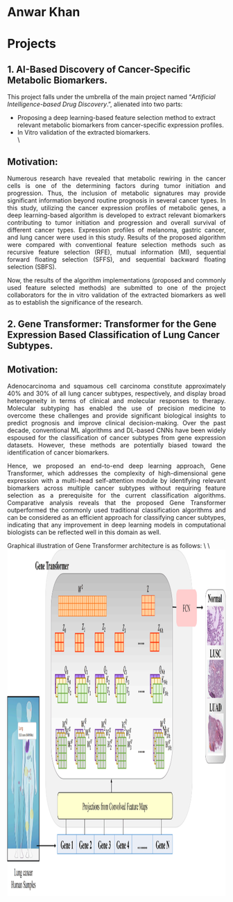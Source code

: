 # Anwar Khan
# **Projects**
## 1.  AI-Based Discovery of Cancer-Specific Metabolic Biomarkers.
This project falls under the umbrella of the main project named “*Artificial Intelligence-based Drug Discovery*.”, alienated into two parts:
* Proposing a deep learning-based feature selection method to extract relevant metabolic biomarkers from cancer-specific expression profiles.
* In Vitro validation of the extracted biomarkers. \
\
## Motivation: 
<p align="justify">
Numerous research have revealed that metabolic rewiring in the cancer cells is one of the determining factors during tumor initiation and progression. Thus, the inclusion of metabolic signatures may provide significant information beyond routine prognosis in several cancer types. In this study, utilizing the cancer expression profiles of metabolic genes, a deep learning-based algorithm is developed to extract relevant biomarkers contributing to tumor initiation and progression and overall survival of different cancer types. Expression profiles of melanoma, gastric cancer, and lung cancer were used in this study. Results of the proposed algorithm were compared with conventional feature selection methods such as recursive feature selection (RFE), mutual information (MI), sequential forward floating selection (SFFS), and sequential backward floating selection (SBFS). 
</p>

<p align="justify">
Now, the results of the algorithm implementations (proposed and commonly used feature selected methods) are submitted to one of the project collaborators for the in vitro validation of the extracted biomarkers as well as to establish the significance of the research.
</p>

## 2.  Gene Transformer: Transformer for the Gene Expression Based Classification of Lung Cancer Subtypes.

## Motivation: 
<p align="justify">
Adenocarcinoma and squamous cell carcinoma constitute approximately 40% and 30% of all lung cancer subtypes, respectively, and display broad heterogeneity in terms of clinical and molecular responses to therapy. Molecular subtyping has enabled the use of precision medicine to overcome these challenges and provide significant biological insights to predict prognosis and improve clinical decision-making. Over the past decade, conventional ML algorithms and DL-based CNNs have been widely espoused for the classification of cancer subtypes from gene expression datasets. However, these methods are potentially biased toward the identification of cancer biomarkers. 
</p>
<p align="justify">
Hence, we proposed an end-to-end deep learning approach, Gene Transformer, which addresses the complexity of high-dimensional gene expression with a multi-head self-attention module by identifying relevant biomarkers across multiple cancer subtypes without requiring feature selection as a prerequisite for the current classification algorithms. Comparative analysis reveals that the proposed Gene Transformer outperformed the commonly used traditional classification algorithms and can be considered as an efficient approach for classifying cancer subtypes, indicating that any improvement in deep learning models in computational biologists can be reflected well in this domain as well.
</p>
Graphical illustration of Gene Transformer architecture is as follows: 
\
\
<img src="Modi_timeline.png" width="2800" height="800">
